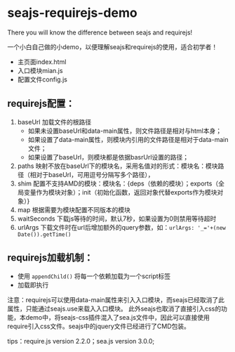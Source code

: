 # seajs-requirejs-demo
There you will know the difference between seajs and requirejs!

一个小白自己做的小demo，以便理解seajs和requirejs的使用，适合初学者！

- 主页面index.html
- 入口模块mian.js
- 配置文件config.js


## requirejs配置：
1. baseUrl
    加载文件的根路径
    - 如果未设置baseUrl和data-main属性，则文件路径是相对与html本身；
    - 如果设置了data-main属性，则模块内引用的文件路径是相对于data-main文件；
    - 如果设置了baseUrl，则模块都是依据basrUrl设置的路径；
2. paths
    映射不放在baseUrl下的模块名，采用名值对的形式：模块名：模块路径（相对于baseUrl，可用逗号分隔写多个路径），
3. shim
    配置不支持AMD的模块：模块名：{deps（依赖的模块）；exports（全局变量作为模块对象）；init（初始化函数，返回对象代替exports作为模块对象）}
4. map
    根据需要为模块配置不同版本的模块
5. waitSeconds
    下载js等待的时间，默认7秒，如果设置为0则禁用等待超时
6. urlArgs
    下载文件时在url后增加额外的query参数，如：`urlArgs: '_='+(new Date()).getTime()`

## requirejs加载机制：
- 使用 ` appendChild() ` 将每一个依赖加载为一个script标签
- 加载即执行




注意：requirejs可以使用data-main属性来引入入口模块，而seajs已经取消了此属性，只能通过seajs.use来载入入口模块。
此外seajs也取消了直接引入css的功能，本demo中，将seajs-css插件混入了sea.js文件中，因此可以直接使用require引入css文件。seajs中的jquery文件已经进行了CMD包装。

tips：require.js version 2.2.0；sea.js version 3.0.0;
